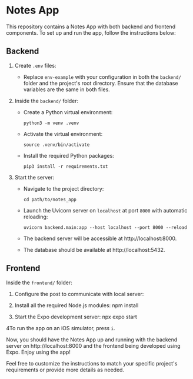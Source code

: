 # Notes App

This repository contains a Notes App with both backend and frontend components. To set up and run the app, follow the instructions below:

## Backend

1. Create `.env` files:

   - Replace `env-example` with your configuration in both the `backend/` folder and the project's root directory. Ensure that the database variables are the same in both files.

2. Inside the `backend/` folder:

   - Create a Python virtual environment:
     ```
     python3 -m venv .venv
     ```

   - Activate the virtual environment:
     ```
     source .venv/bin/activate
     ```

   - Install the required Python packages:
     ```
     pip3 install -r requirements.txt
     ```

3. Start the server:

   - Navigate to the project directory:
     ```
     cd path/to/notes_app
     ```

   - Launch the Uvicorn server on `localhost` at port `8000` with automatic reloading:
     ```
     uvicorn backend.main:app --host localhost --port 8000 --reload
     ```

   - The backend server will be accessible at http://localhost:8000.

   - The database should be available at http://localhost:5432.

## Frontend

Inside the `frontend/` folder:
1. Configure the post to communicate with local server:


2. Install all the required Node.js modules:
npm install

3. Start the Expo development server:
npx expo start


4To run the app on an iOS simulator, press `i`.

Now, you should have the Notes App up and running with the backend server on http://localhost:8000 and the frontend being developed using Expo. Enjoy using the app!

Feel free to customize the instructions to match your specific project's requirements or provide more details as needed.
